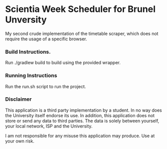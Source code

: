 # Scientia Week Scheduler for Brunel Unversity

My second crude implementation of the timetable scraper, which does not require the usage of a specific browser. 


### Build Instructions.

Run ./gradlew build to build using the provided wrapper.

### Running Instructions

Run the run.sh script to run the project.

### Disclaimer

This application is a third party implementation by a student. In no way does the University itself endorse its use.
In addition, this application does not store or send any data to third parties. The data is solely between yourself, 
your local network, ISP and the University.

I am not responsible for any misuse this application may produce. Use at your own risk.